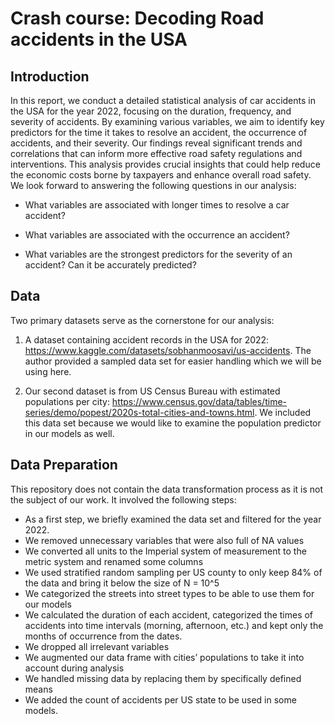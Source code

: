 # Crash course: Decoding Road accidents in the USA

## Introduction
In this report, we conduct a detailed statistical analysis of car accidents in the USA for the year 2022, focusing on the duration, frequency, and severity of accidents. 
By examining various variables, we aim to identify key predictors for the time it takes to resolve an accident, the occurrence of accidents, and their severity. 
Our findings reveal significant trends and correlations that can inform more effective road safety regulations and interventions. 
This analysis provides crucial insights that could help reduce the economic costs borne by taxpayers and enhance overall road safety.
We look forward to answering the following questions in our analysis:

- What variables are associated with longer times to resolve a car accident?

- What variables are associated with the occurrence an accident?

- What variables are the strongest predictors for the severity of an accident? Can it be accurately predicted?

## Data

Two primary datasets serve as the cornerstone for our analysis:

1. A dataset containing accident records in the USA for 2022: https://www.kaggle.com/datasets/sobhanmoosavi/us-accidents.
The author provided a sampled data set for easier handling which we will be using here.

2. Our second dataset is from US Census Bureau with estimated populations per city: https://www.census.gov/data/tables/time-series/demo/popest/2020s-total-cities-and-towns.html. We included this data set because we would like to examine the population predictor in our models as well.

## Data Preparation

This repository does not contain the data transformation process as it is not the subject of our work.
It involved the following steps: 
- As a first step, we briefly examined the data set and filtered for the year 2022.
- We removed unnecessary variables that were also full of NA values
- We converted all units to the Imperial system of measurement to the metric system and renamed some columns
- We used stratified random sampling per US county to only keep 84% of the data and bring it below the size of N = 10^5
- We categorized the streets into street types to be able to use them for our models
- We calculated the duration of each accident, categorized the times of accidents into time intervals (morning, afternoon, etc.) and kept only the months of occurrence from the dates.
- We dropped all irrelevant variables
- We augmented our data frame with cities’ populations to take it into account during analysis
- We handled missing data by replacing them by specifically defined means
- We added the count of accidents per US state to be used in some models.
